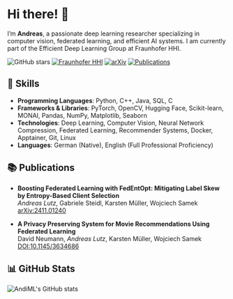 # Hi there! 👋

I’m **Andreas**, a passionate deep learning researcher specializing in computer vision, federated learning, and efficient AI systems.
I am currently part of the Efficient Deep Learning Group at Fraunhofer HHI.

![GitHub stars](https://img.shields.io/github/stars/AndiML?label=Stars&style=social)
[![Fraunhofer HHI](https://img.shields.io/badge/Fraunhofer-HHI-brightgreen?style=flat&logo=fraunhofer&logoColor=white)](https://www.hhi.fraunhofer.de/en/departments/ai/research-groups/efficient-deep-learning/team.html)
[![arXiv](https://img.shields.io/badge/arXiv-View%20Papers-660099?style=flat&logo=arxiv&logoColor=white)](https://arxiv.org/search/?query=Andreas+Lutz&searchtype=author&source=header)
[![Publications](https://img.shields.io/badge/Publications-2-blue?style=flat&logo=book&logoColor=white)](#publications)



## 🔧 Skills

- **Programming Languages**: Python, C++, Java, SQL, C
- **Frameworks & Libraries**: PyTorch, OpenCV, Hugging Face, Scikit-learn, MONAI, Pandas, NumPy, Matplotlib, Seaborn
- **Technologies**: Deep Learning, Computer Vision, Neural Network Compression, Federated Learning, Recommender Systems, Docker, Apptainer, Git, Linux
- **Languages**: German (Native), English (Full Professional Proficiency)


## 📚 Publications

- **Boosting Federated Learning with FedEntOpt: Mitigating Label Skew by Entropy-Based Client Selection**  
  *Andreas Lutz*, Gabriele Steidl, Karsten Müller, Wojciech Samek  
  [arXiv:2411.01240](https://arxiv.org/abs/2411.01240)

- **A Privacy Preserving System for Movie Recommendations Using Federated Learning**  
  David Neumann, *Andreas Lutz*, Karsten Müller, Wojciech Samek  
  [DOI:10.1145/3634686](https://doi.org/10.1145/3634686)

## 📊 GitHub Stats
![AndiML's GitHub stats](https://github-readme-stats.vercel.app/api?username=AndiML&show_icons=true&theme=radical)
